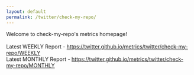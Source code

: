 ```yaml
---
layout: default
permalink: /twitter/check-my-repo/
---
```

Welcome to check-my-repo's metrics homepage!
<br><br>
Latest WEEKLY Report - <a href="https://twitter.github.io/metrics/twitter/check-my-repo/WEEKLY">https://twitter.github.io/metrics/twitter/check-my-repo/WEEKLY</a>
<br>
Latest MONTHLY Report - <a href="https://twitter.github.io/metrics/twitter/check-my-repo/MONTHLY">https://twitter.github.io/metrics/twitter/check-my-repo/MONTHLY</a>
<br>
